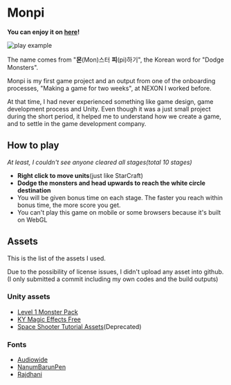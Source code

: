 # Monpi

**You can enjoy it on [here](http://monpi.hyojun.me)!**

![play example](play.gif)

The name comes from "**몬**(Mon)스터 **피**(pi)하기", the Korean word for "Dodge Monsters".

Monpi is my first game project and an output from one of the onboarding processes, "Making a game for two weeks", at NEXON I worked before.

At that time, I had never experienced something like game design, game development process and Unity. Even though it was a just small project during the short period, it helped me to understand how we create a game, and to settle in the game development company.

## How to play

*At least, I couldn't see anyone cleared all stages(total 10 stages)*

* **Right click to move units**(just like StarCraft)
* **Dodge the monsters and head upwards to reach the white circle destination**
* You will be given bonus time on each stage. The faster you reach within bonus time, the more score you get.
* You can't play this game on mobile or some browsers because it's built on WebGL

## Assets

This is the list of the assets I used.

Due to the possibility of license issues, I didn't upload any asset into github.
(I only submitted a commit including my own codes and the build outputs)

### Unity assets

* [Level 1 Monster Pack](https://assetstore.unity.com/packages/3d/characters/creatures/level-1-monster-pack-77703)
* [KY Magic Effects Free](https://assetstore.unity.com/packages/vfx/particles/spells/ky-magic-effects-free-21927)
* [Space Shooter Tutorial Assets](https://assetstore.unity.com/packages/essentials/tutorial-projects/space-shooter-tutorial-legacy-13866)(Deprecated)

### Fonts

* [Audiowide](https://fonts.google.com/specimen/Audiowide)
* [NanumBarunPen](https://hangeul.naver.com/2017/nanum)
* [Rajdhani](https://fonts.google.com/specimen/Rajdhani)
